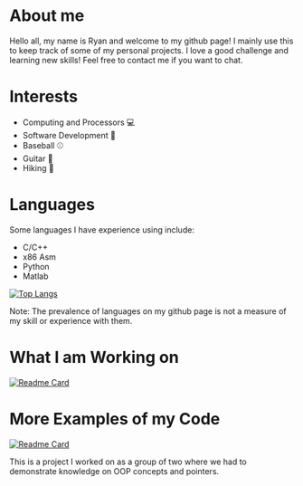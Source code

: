 # About me
Hello all, my name is Ryan and welcome to my github page! I mainly use this to keep track of some of my personal projects. I love a good challenge and learning new skills! Feel free to contact me if you want to chat.

# Interests
- Computing and Processors :computer:
- Software Development :file_folder:
-  Baseball :baseball:
- Guitar :guitar:
- Hiking :evergreen_tree:
# Languages
Some languages I have experience using include:
- C/C++
- x86 Asm
- Python
- Matlab 

[![Top Langs](https://github-readme-stats.vercel.app/api/top-langs/?username=Dawg4321&layout=compact&theme=gotham)](https://github.com/Dawg4321/github-readme-stats)

Note: The prevalence of languages on my github page is not a measure of my skill or experience with them.
# What I am Working on 
[![Readme Card](https://github-readme-stats.vercel.app/api/pin/?username=Dawg4321&repo=TT-Assignment-Manager&theme=gotham)](https://github.com/Dawg4321/TT-Assignment-Manager)
# More Examples of my Code
[![Readme Card](https://github-readme-stats.vercel.app/api/pin/?username=Pieloaf&repo=DealDone&theme=gotham)](https://github.com/Pieloaf/DealDone)

This is a project I worked on as a group of two where we had to demonstrate knowledge on OOP concepts and pointers.

